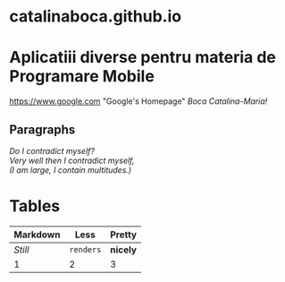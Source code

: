# catalinaboca.github.io
# Aplicatiii diverse pentru materia de Programare Mobile
https://www.google.com "Google's Homepage"
*Boca Catalina-Maria!*
## Paragraphs
*Do I contradict myself?\
Very well then I contradict myself,\
(I am large, I contain multitudes.)*
# Tables
Markdown | Less | Pretty
--- | --- | ---
*Still* | `renders` | **nicely**
1 | 2 | 3
